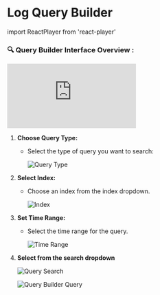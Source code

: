 # Log Query Builder
import ReactPlayer from 'react-player'

### 🔍 Query Builder Interface Overview :
<div class="responsive-iframe">
  <iframe
    src="https://www.youtube.com/embed/8q6dY6pqrSs?si=SqWj-A9nxnG_yXyV"
    title="YouTube video player"
    frameborder="0"
    allow="accelerometer; autoplay; clipboard-write; encrypted-media; gyroscope; picture-in-picture"
    allowfullscreen
  ></iframe>
</div>

1.  **Choose Query Type:**

    - Select the type of query you want to search:
     
      ![Query Type](../static/img/query-type.png)

2. **Select Index:**
    - Choose an index from the index dropdown.

      ![Index](../static/img/index-query.png)

3. **Set Time Range:**
    - Select the time range for the query.

      ![Time Range](../static/img/time-query.png)

4. **Select from the search dropdown**

      ![Query Search](../static/img/qb-search.png)

      ![Query Builder Query](../static/img/query-qb.png)